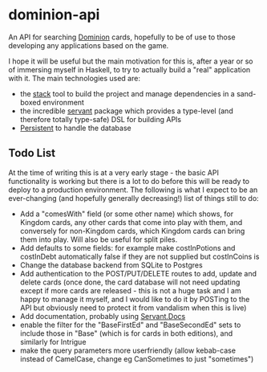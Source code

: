 # dominion-api

An API for searching [Dominion](https://en.wikipedia.org/wiki/Dominion_(card_game)) cards, hopefully to be of use to those developing any applications based on the game.

I hope it will be useful but the main motivation for this is, after a year or so of immersing myself in Haskell, to try to actually build a "real" application with it. The main technologies used are:
- the [stack](https://docs.haskellstack.org/en/stable/README/) tool to build the project and manage dependencies in a sand-boxed environment
- the incredible [servant](https://haskell-servant.readthedocs.io/en/stable/index.html) package which provides a type-level (and therefore totally type-safe) DSL for building APIs
- [Persistent](https://www.yesodweb.com/book/persistent) to handle the database


## Todo List

At the time of writing this is at a very early stage - the basic API functionality is working but there is a lot to do before this will be ready to deploy to a production environment. The following is what I expect to be an ever-changing (and hopefully generally decreasing!) list of things still to do:

- Add a "comesWith" field (or some other name) which shows, for Kingdom cards, any other cards that come into play with them, and conversely for non-Kingdom cards, which Kingdom cards can bring them into play. Will also be useful for split piles.
- Add defaults to some fields: for example make costInPotions and costInDebt automatically false if they are not supplied but costInCoins is
- Change the database backend from SQLite to Postgres
- Add authentication to the POST/PUT/DELETE routes to add, update and delete cards (once done, the card database will not need updating except if more cards are released - this is not a huge task and I am happy to manage it myself, and I would like to do it by POSTing to the API but obviously need to protect it from vandalism when this is live)
- Add documentation, probably using [Servant.Docs](https://haskell-servant.readthedocs.io/en/stable/tutorial/Docs.html)
- enable the filter for the "BaseFirstEd" and "BaseSecondEd" sets to include those in "Base" (which is for cards in both editions), and similarly for Intrigue
- make the query parameters more userfriendly (allow kebab-case instead of CamelCase, change eg CanSometimes to just "sometimes")
